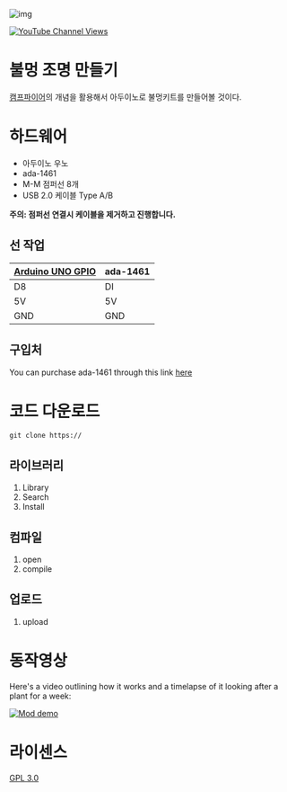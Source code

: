 ![img](https://health.chosun.com/site/data/img_dir/2023/01/03/2023010301381_0.jpg)

[![YouTube Channel Views](https://img.shields.io/youtube/channel/views/UCz5BOU9J9pB_O0B8-rDjCWQ?label=YouTube&style=social)](https://www.youtube.com/watch?v=tQJWNoRK7sc)

# 불멍 조명 만들기

[캠프파이어](https://ko.wikipedia.org/wiki/캠프파이어)의 개념을 활용해서 아두이노로 불멍키트를 만들어볼 것이다.

# 하드웨어 

- 아두이노 우노  
- ada-1461
- M-M 점퍼선 8개 
- USB 2.0 케이블 Type A/B


**주의: 점퍼선 연결시 케이블을 제거하고 진행합니다.**

## 선 작업 

| [Arduino UNO GPIO](https://docs.arduino.cc/resources/pinouts/A000066-full-pinout.pdf) | ada-1461 |
|-----------|------|
|   D8     | DI  |
|   5V      | 5V  |
|   GND     | GND  |

## 구입처 

You can purchase ada-1461 through this link [here](https://www.devicemart.co.kr/goods/view?no=1274050)

# 코드 다운로드 

    git clone https://

## 라이브러리  
1. Library 
2. Search
3. Install

## 컴파일   

1. open
2. compile

## 업로드  
1. upload

# 동작영상 

Here's a video outlining how it works and a timelapse of it looking after a plant for a week:

[![Mod demo](https://img.youtube.com/vi/E6wkvTG2Ofs/0.jpg)](https://www.youtube.com/watch?v=E6wkvTG2Ofs "Video Title")

# 라이센스 
[GPL 3.0](https://olis.or.kr/license/Detailselect.do?lId=1072&mapCode=010072)
